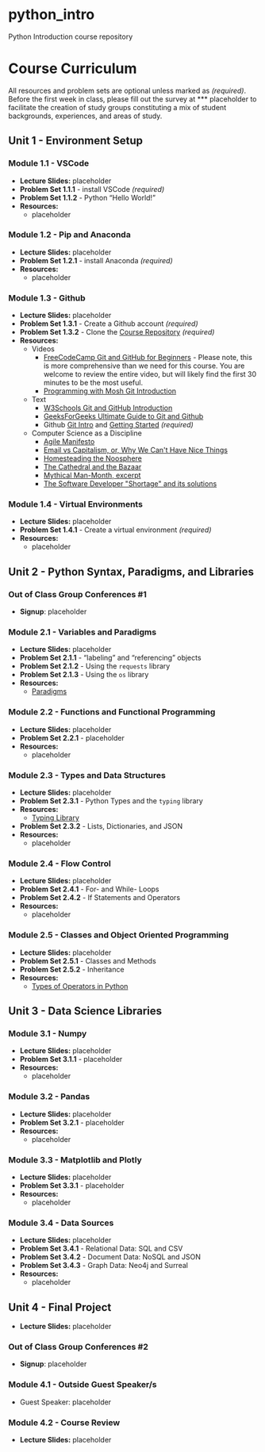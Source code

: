 # python_intro
Python Introduction course repository

# Course Curriculum

All resources and problem sets are optional unless marked as *(required)*. Before the first week in class, please fill out the survey at *** placeholder to facilitate the creation of study groups constituting a mix of student backgrounds, experiences, and areas of study.

## Unit 1 - Environment Setup

### Module 1.1 - VSCode
- **Lecture Slides:** placeholder
- **Problem Set 1.1.1** - install VSCode *(required)*
- **Problem Set 1.1.2** - Python “Hello World!”
- **Resources:**
  - placeholder

### Module 1.2 - Pip and Anaconda
- **Lecture Slides:** placeholder
- **Problem Set 1.2.1** - install Anaconda *(required)*
- **Resources:**
  - placeholder

### Module 1.3 - Github
- **Lecture Slides:** placeholder
- **Problem Set 1.3.1** - Create a Github account *(required)*
- **Problem Set 1.3.2** - Clone the [Course Repository](https://github.com/signebedi/python_intro) *(required)*
- **Resources:**
  - Videos
    - [FreeCodeCamp Git and GitHub for Beginners](https://www.youtube.com/watch?v=RGOj5yH7evk) - Please note, this is more comprehensive than we need for this course. You are welcome to review the entire video, but will likely find the first 30 minutes to be the most useful.
    - [Programming with Mosh Git Introduction](https://www.youtube.com/watch?v=8JJ101D3knE)
  - Text
    - [W3Schools Git and GitHub Introduction](https://www.w3schools.com/git/git_intro.asp?remote=github)
    - [GeeksForGeeks Ultimate Guide to Git and Github](https://www.geeksforgeeks.org/ultimate-guide-git-github/)
    - Github [Git Intro](https://docs.github.com/en/get-started/using-git/about-git) and [Getting Started](https://docs.github.com/en/get-started/quickstart/hello-world) *(required)*
  - Computer Science as a Discipline
    - [Agile Manifesto](https://agilemanifesto.org/principles.html)
    - [Email vs Capitalism, or, Why We Can't Have Nice Things](https://www.youtube.com/watch?v=mrGfahzt-4Q)
    - [Homesteading the Noosphere](https://archive.org/details/The_Cathedral_and_the_Bazaar_)
    - [The Cathedral and the Bazaar](https://archive.org/details/homesteading-the-noosphere)
    - [Mythical Man-Month, excerpt](https://archive.org/details/MythicalManMonth)
    - [The Software Developer "Shortage" and its solutions](https://youtu.be/KNTWhNctGZ4?si=ODC3-vSbqUGouix5)

### Module 1.4 - Virtual Environments
- **Lecture Slides:** placeholder
- **Problem Set 1.4.1** - Create a virtual environment *(required)*
- **Resources:**
  - placeholder

## Unit 2 - Python Syntax, Paradigms, and Libraries

### Out of Class Group Conferences #1
- **Signup**: placeholder

### Module 2.1 - Variables and Paradigms
- **Lecture Slides:** placeholder
- **Problem Set 2.1.1** - “labeling” and “referencing” objects
- **Problem Set 2.1.2** - Using the `requests` library
- **Problem Set 2.1.3** - Using the `os` library
- **Resources:**
  - [Paradigms](https://www.geeksforgeeks.org/programming-paradigms-in-python/)

### Module 2.2 - Functions and Functional Programming
- **Lecture Slides:** placeholder
- **Problem Set 2.2.1** - placeholder
- **Resources:**
  - placeholder

### Module 2.3 - Types and Data Structures
- **Lecture Slides:** placeholder
- **Problem Set 2.3.1** - Python Types and the `typing` library
- **Resources:**
  - [Typing Library](https://docs.python.org/3/library/typing.html)
- **Problem Set 2.3.2** - Lists, Dictionaries, and JSON
- **Resources:**
  - placeholder

### Module 2.4 - Flow Control
- **Lecture Slides:** placeholder
- **Problem Set 2.4.1** - For- and While- Loops
- **Problem Set 2.4.2** - If Statements and Operators
- **Resources:**
  - placeholder

### Module 2.5 - Classes and Object Oriented Programming
- **Lecture Slides:** placeholder
- **Problem Set 2.5.1** - Classes and Methods
- **Problem Set 2.5.2** - Inheritance
- **Resources:**
  - [Types of Operators in Python](https://www.w3schools.com/python/python_operators.asp)


## Unit 3 - Data Science Libraries

### Module 3.1 - Numpy
- **Lecture Slides:** placeholder
- **Problem Set 3.1.1** - placeholder
- **Resources:**
  - placeholder

### Module 3.2 - Pandas
- **Lecture Slides:** placeholder
- **Problem Set 3.2.1** - placeholder
- **Resources:**
  - placeholder

### Module 3.3 - Matplotlib and Plotly
- **Lecture Slides:** placeholder
- **Problem Set 3.3.1** - placeholder
- **Resources:**
  - placeholder

### Module 3.4 - Data Sources
- **Lecture Slides:** placeholder
- **Problem Set 3.4.1** - Relational Data: SQL and CSV
- **Problem Set 3.4.2** - Document Data: NoSQL and JSON
- **Problem Set 3.4.3** - Graph Data: Neo4j and Surreal
- **Resources:**
  - placeholder

## Unit 4 - Final Project
- **Lecture Slides:** placeholder

### Out of Class Group Conferences #2
- **Signup**: placeholder

### Module 4.1 - Outside Guest Speaker/s
- Guest Speaker: placeholder

### Module 4.2 - Course Review
- **Lecture Slides:** placeholder
